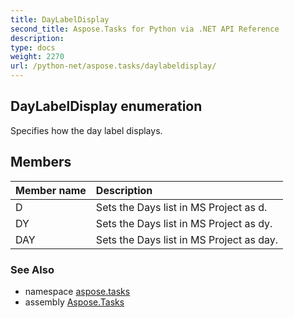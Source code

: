 ```yaml
---
title: DayLabelDisplay
second_title: Aspose.Tasks for Python via .NET API Reference
description: 
type: docs
weight: 2270
url: /python-net/aspose.tasks/daylabeldisplay/
---
```


## DayLabelDisplay enumeration

Specifies how the day label displays.

## Members
| Member name | Description |
| :- | :- |
|D|Sets the Days list in MS Project as d.|
|DY|Sets the Days list in MS Project as dy.|
|DAY|Sets the Days list in MS Project as day.|

### See Also

* namespace [aspose.tasks](/tasks/python-net/aspose.tasks/)
* assembly [Aspose.Tasks](/tasks/python-net/)

